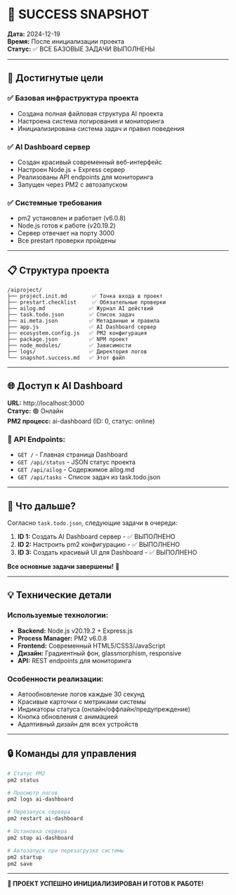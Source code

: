 # 📸 SUCCESS SNAPSHOT

**Дата:** 2024-12-19  
**Время:** После инициализации проекта  
**Статус:** ✅ ВСЕ БАЗОВЫЕ ЗАДАЧИ ВЫПОЛНЕНЫ

---

## 🎯 Достигнутые цели

### ✅ Базовая инфраструктура проекта
- Создана полная файловая структура AI проекта
- Настроена система логирования и мониторинга
- Инициализирована система задач и правил поведения

### ✅ AI Dashboard сервер
- Создан красивый современный веб-интерфейс
- Настроен Node.js + Express сервер
- Реализованы API endpoints для мониторинга
- Запущен через PM2 с автозапуском

### ✅ Системные требования
- pm2 установлен и работает (v6.0.8)
- Node.js готов к работе (v20.19.2)
- Сервер отвечает на порту 3000
- Все prestart проверки пройдены

---

## 📋 Структура проекта

```
/aiproject/
├── project.init.md        ✅ Точка входа в проект
├── prestart.checklist     ✅ Обязательные проверки
├── ailog.md              ✅ Журнал AI действий
├── task.todo.json        ✅ Список задач
├── ai.meta.json          ✅ Метаданные и правила
├── app.js                ✅ AI Dashboard сервер
├── ecosystem.config.js   ✅ PM2 конфигурация
├── package.json          ✅ NPM проект
├── node_modules/         ✅ Зависимости
├── logs/                 ✅ Директория логов
└── snapshot.success.md   ✅ Этот файл
```

---

## 🌐 Доступ к AI Dashboard

**URL:** http://localhost:3000  
**Статус:** 🟢 Онлайн  
**PM2 процесс:** ai-dashboard (ID: 0, статус: online)

### 🔌 API Endpoints:
- `GET /` - Главная страница Dashboard
- `GET /api/status` - JSON статус проекта
- `GET /api/ailog` - Содержимое ailog.md
- `GET /api/tasks` - Список задач из task.todo.json

---

## 🚀 Что дальше?

Согласно `task.todo.json`, следующие задачи в очереди:
1. **ID 1:** Создать AI Dashboard сервер - ✅ ВЫПОЛНЕНО
2. **ID 2:** Настроить pm2 конфигурацию - ✅ ВЫПОЛНЕНО  
3. **ID 3:** Создать красивый UI для Dashboard - ✅ ВЫПОЛНЕНО

**Все основные задачи завершены!** 🎉

---

## 💡 Технические детали

### Используемые технологии:
- **Backend:** Node.js v20.19.2 + Express.js
- **Process Manager:** PM2 v6.0.8
- **Frontend:** Современный HTML5/CSS3/JavaScript
- **Дизайн:** Градиентный фон, glassmorphism, responsive
- **API:** REST endpoints для мониторинга

### Особенности реализации:
- Автообновление логов каждые 30 секунд
- Красивые карточки с метриками системы
- Индикаторы статуса (онлайн/оффлайн/предупреждение)
- Кнопка обновления с анимацией
- Адаптивный дизайн для всех устройств

---

## 🔒 Команды для управления

```bash
# Статус PM2
pm2 status

# Просмотр логов
pm2 logs ai-dashboard

# Перезапуск сервера
pm2 restart ai-dashboard

# Остановка сервера
pm2 stop ai-dashboard

# Автозапуск при перезагрузке системы
pm2 startup
pm2 save
```

---

**🎉 ПРОЕКТ УСПЕШНО ИНИЦИАЛИЗИРОВАН И ГОТОВ К РАБОТЕ!** 